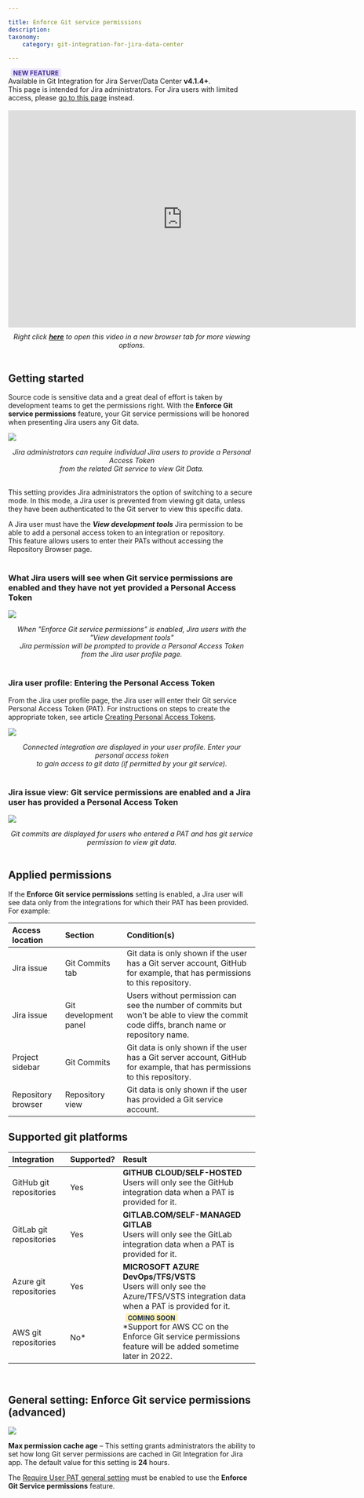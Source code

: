 ```yaml
---

title: Enforce Git service permissions
description:
taxonomy:
    category: git-integration-for-jira-data-center

---
```


<!-- General settings -->

<div class="bbb-callout bbb--tip">
    <div class="irow">
    <div class="ilogobox">
        <span class="logoimg"></span>
    </div>
    <div class="imsgbox">
        <b style='background-color:#EAE5FE; padding:1px 5px; color:#412C92; border-radius:3px; margin: 0 5px; font-size: small;'>NEW FEATURE</b><br>
        Available in Git Integration for Jira Server/Data Center <b>v4.1.4+</b>.
    </div>
    </div>
</div>

<div class="bbb-callout bbb--info">
    <div class="irow">
    <div class="ilogobox">
        <span class="logoimg"></span>
    </div>
    <div class="imsgbox">
        This page is intended for Jira administrators. For Jira users with limited access, please <a href='/git-integration-for-jira-data-center/enforced-git-permissions-for-jira-users-gij-self-managed'>go to this page</a> instead.
    </div>
    </div>
</div>
<br>

<div class='embed-container embed-container--16-9'>
    <iframe width='709' height='443' src='https://fast.wistia.com/embed/iframe/npe76i5nxm?videoFoam=true' frameborder='0' allowfullscreen ></iframe>
</div>

<div style='text-align: center; margin-top: 10px'>
    <i>Right click <a href='https://bigbrassband.wistia.com/medias/npe76i5nxm'><b>here</b></a> to open this video in a new browser tab for more viewing options.</i>
</div>
<br>

## Getting started

Source code is sensitive data and a great deal of effort is taken by development teams to get the permissions right. With the **Enforce Git service permissions** feature, your Git service permissions will be honored when presenting Jira users any Git data.

![](/wp-content/uploads/gij-serverdc-enforce-git-permissions-loc.png)

<div align=center>
    <i>Jira administrators can require individual Jira users to provide a Personal Access Token<br> from the related Git service to view Git Data.</i>
</div>
<br>

This setting provides Jira administrators the option of switching to a secure mode. In this mode, a Jira user is prevented from viewing git data, unless they have been authenticated to the Git server to view this specific data.

<div class="bbb-callout bbb--alert">
    <div class="irow">
    <div class="ilogobox">
        <span class="logoimg"></span>
    </div>
    <div class="imsgbox">
        A Jira user must have the <i><b>View development tools</b></i> Jira permission to be able to add a personal access token to an integration or repository.
    </div>
    </div>
</div>

<div class="bbb-callout bbb--info">
    <div class="irow">
    <div class="ilogobox">
        <span class="logoimg"></span>
    </div>
    <div class="imsgbox">
        This feature allows users to enter their PATs without accessing the Repository Browser page.
    </div>
    </div>
</div>
<br>

### What Jira users will see when Git service permissions are enabled and they have not yet provided a Personal Access Token

![](/wp-content/uploads/gij-jira-issue-view-no-pat-and-enabled-secure-mode.png)

<div align=center>
    <i>When "Enforce Git service permissions" is enabled, Jira users with the "View development tools"<br> Jira permission will be prompted to provide a Personal Access Token <br>from the Jira user profile page.</i>
</div>
<br>

### Jira user profile: Entering the Personal Access Token

From the Jira user profile page, the Jira user will enter their Git service Personal Access Token (PAT). For instructions on steps to create the appropriate token, see article [Creating Personal Access Tokens](/git-integration-for-jira-data-center/creating-personal-access-tokens-gij-self-managed).

![](/wp-content/uploads/gij-jira-user-profile-where-to-enter-pat.png)

<div align=center>
    <i>Connected integration are displayed in your user profile. Enter your personal access token<br> to gain access to git data (if permitted by your git service).</i>
</div>

<br>

### Jira issue view: Git service permissions are enabled and a Jira user has provided a Personal Access Token

![](/wp-content/uploads/gij-jira-issue-view-pat-is-set-and-enabled-secure-mode.png)

<div align=center>
    <i>Git commits are displayed for users who entered a PAT and has git service <br>permission to view git data.</i>
</div>

<br>

## Applied permissions

If the **Enforce Git service permissions** setting is enabled, a Jira user will see data only from the integrations for which their PAT has been provided. For example:

| Access location | Section | Condition(s) |
| :--- | :--- | :--- |
| Jira issue | Git Commits tab | Git data is only shown if the user has a Git server account, GitHub for example, that has permissions to this repository. |
| Jira issue | Git development panel | Users without permission can see the number of commits but won’t be able to view the commit code diffs, branch name or repository name. |
| Project sidebar | Git Commits | Git data is only shown if the user has a Git server account, GitHub for example, that has permissions to this repository. |
| Repository browser | Repository view | Git data is only shown if the user has provided a Git service account. |

## Supported git platforms

| Integration | Supported? | Result |
| :--- | :--- | :--- |
| GitHub git repositories | Yes | **GITHUB CLOUD/SELF-HOSTED**<br>Users will only see the GitHub integration data when a PAT is provided for it. |
| GitLab git repositories | Yes | **GITLAB.COM/SELF-MANAGED GITLAB**<br>Users will only see the GitLab integration data when a PAT is provided for it. |
| Azure git repositories | Yes | **MICROSOFT AZURE DevOps/TFS/VSTS**<br>Users will only see the Azure/TFS/VSTS integration data when a PAT is provided for it. |
| AWS git repositories | No* | <b style='background-color:#FFF1B6; padding:1px 5px; color:#172A4C; border-radius:3px; margin: 0 5px; font-size: small;'>COMING SOON</b><br>\*Support for AWS CC on the Enforce Git service permissions feature will be added sometime later in 2022. |

<br>

## General setting: Enforce Git service permissions (advanced)

![](/wp-content/uploads/gij-enforce-git-service-permissions-advanced-general-setting.png)

**Max permission cache age** – This setting grants administrators the ability to set how long Git server permissions are cached in Git Integration for Jira app. The default value for this setting is **24** hours.

<div class="bbb-callout bbb--alert">
    <div class="irow">
    <div class="ilogobox">
        <span class="logoimg"></span>
    </div>
    <div class="imsgbox">
        The <a href='/git-integration-for-jira-data-center/require-user-pat-general-setting-gij-self-managed'>Require User PAT general setting</a> must be enabled to use the <b>Enforce Git Service permissions</b> feature.
    </div>
    </div>
</div>
<br>


